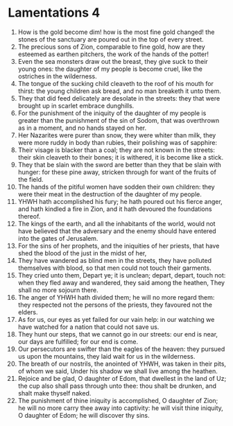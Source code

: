 ﻿# Lamentations 4
1. How is the gold become dim! how is the most fine gold changed! the stones of the sanctuary are poured out in the top of every street. 
2. The precious sons of Zion, comparable to fine gold, how are they esteemed as earthen pitchers, the work of the hands of the potter! 
3. Even the sea monsters draw out the breast, they give suck to their young ones: the daughter of my people is become cruel, like the ostriches in the wilderness. 
4. The tongue of the sucking child cleaveth to the roof of his mouth for thirst: the young children ask bread, and no man breaketh it unto them. 
5. They that did feed delicately are desolate in the streets: they that were brought up in scarlet embrace dunghills. 
6. For the punishment of the iniquity of the daughter of my people is greater than the punishment of the sin of Sodom, that was overthrown as in a moment, and no hands stayed on her. 
7. Her Nazarites were purer than snow, they were whiter than milk, they were more ruddy in body than rubies, their polishing was of sapphire: 
8. Their visage is blacker than a coal; they are not known in the streets: their skin cleaveth to their bones; it is withered, it is become like a stick. 
9. They that be slain with the sword are better than they that be slain with hunger: for these pine away, stricken through for want of the fruits of the field. 
10. The hands of the pitiful women have sodden their own children: they were their meat in the destruction of the daughter of my people. 
11. YHWH hath accomplished his fury; he hath poured out his fierce anger, and hath kindled a fire in Zion, and it hath devoured the foundations thereof. 
12. The kings of the earth, and all the inhabitants of the world, would not have believed that the adversary and the enemy should have entered into the gates of Jerusalem. 
13.  For the sins of her prophets, and the iniquities of her priests, that have shed the blood of the just in the midst of her, 
14. They have wandered as blind men in the streets, they have polluted themselves with blood, so that men could not touch their garments. 
15. They cried unto them, Depart ye; it is unclean; depart, depart, touch not: when they fled away and wandered, they said among the heathen, They shall no more sojourn there. 
16. The anger of YHWH hath divided them; he will no more regard them: they respected not the persons of the priests, they favoured not the elders. 
17. As for us, our eyes as yet failed for our vain help: in our watching we have watched for a nation that could not save us. 
18. They hunt our steps, that we cannot go in our streets: our end is near, our days are fulfilled; for our end is come. 
19. Our persecutors are swifter than the eagles of the heaven: they pursued us upon the mountains, they laid wait for us in the wilderness. 
20. The breath of our nostrils, the anointed of YHWH, was taken in their pits, of whom we said, Under his shadow we shall live among the heathen. 
21.  Rejoice and be glad, O daughter of Edom, that dwellest in the land of Uz; the cup also shall pass through unto thee: thou shalt be drunken, and shalt make thyself naked. 
22.  The punishment of thine iniquity is accomplished, O daughter of Zion; he will no more carry thee away into captivity: he will visit thine iniquity, O daughter of Edom; he will discover thy sins. 
